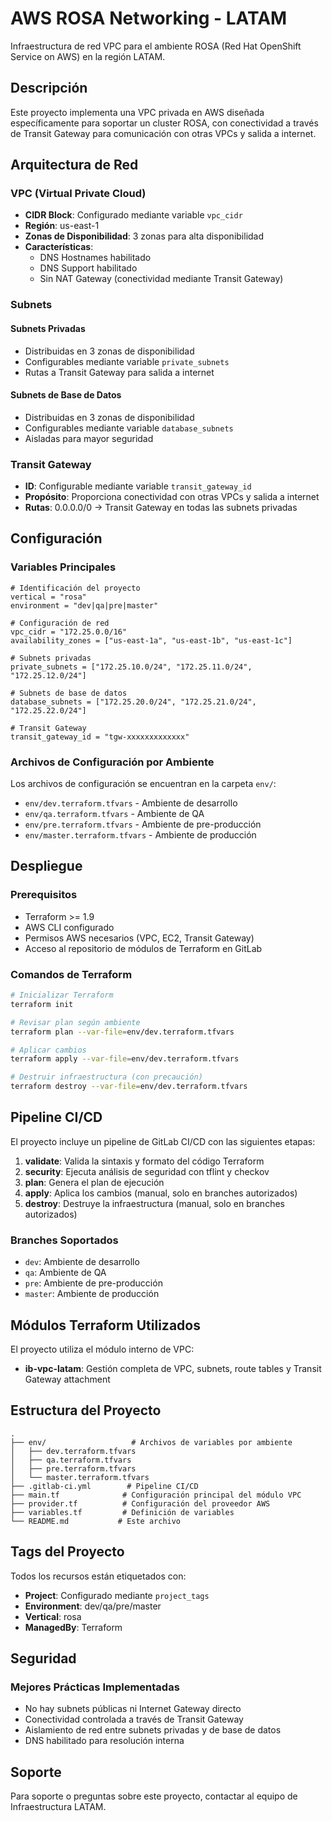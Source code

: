 
# AWS ROSA Networking - LATAM


Infraestructura de red VPC para el ambiente ROSA (Red Hat OpenShift Service on AWS) en la región LATAM.

## Descripción

Este proyecto implementa una VPC privada en AWS diseñada específicamente para soportar un cluster ROSA, con conectividad a través de Transit Gateway para comunicación con otras VPCs y salida a internet.

## Arquitectura de Red

### VPC (Virtual Private Cloud)
- **CIDR Block**: Configurado mediante variable `vpc_cidr`
- **Región**: us-east-1
- **Zonas de Disponibilidad**: 3 zonas para alta disponibilidad
- **Características**:
  - DNS Hostnames habilitado
  - DNS Support habilitado
  - Sin NAT Gateway (conectividad mediante Transit Gateway)

### Subnets

#### Subnets Privadas
- Distribuidas en 3 zonas de disponibilidad
- Configurables mediante variable `private_subnets`
- Rutas a Transit Gateway para salida a internet

#### Subnets de Base de Datos
- Distribuidas en 3 zonas de disponibilidad
- Configurables mediante variable `database_subnets`
- Aisladas para mayor seguridad

### Transit Gateway
- **ID**: Configurable mediante variable `transit_gateway_id`
- **Propósito**: Proporciona conectividad con otras VPCs y salida a internet
- **Rutas**: 0.0.0.0/0 → Transit Gateway en todas las subnets privadas

## Configuración

### Variables Principales

```hcl
# Identificación del proyecto
vertical = "rosa"
environment = "dev|qa|pre|master"

# Configuración de red
vpc_cidr = "172.25.0.0/16"
availability_zones = ["us-east-1a", "us-east-1b", "us-east-1c"]

# Subnets privadas
private_subnets = ["172.25.10.0/24", "172.25.11.0/24", "172.25.12.0/24"]

# Subnets de base de datos
database_subnets = ["172.25.20.0/24", "172.25.21.0/24", "172.25.22.0/24"]

# Transit Gateway
transit_gateway_id = "tgw-xxxxxxxxxxxxx"
```

### Archivos de Configuración por Ambiente

Los archivos de configuración se encuentran en la carpeta `env/`:
- `env/dev.terraform.tfvars` - Ambiente de desarrollo
- `env/qa.terraform.tfvars` - Ambiente de QA
- `env/pre.terraform.tfvars` - Ambiente de pre-producción
- `env/master.terraform.tfvars` - Ambiente de producción

## Despliegue

### Prerequisitos
- Terraform >= 1.9
- AWS CLI configurado
- Permisos AWS necesarios (VPC, EC2, Transit Gateway)
- Acceso al repositorio de módulos de Terraform en GitLab

### Comandos de Terraform

```bash
# Inicializar Terraform
terraform init

# Revisar plan según ambiente
terraform plan --var-file=env/dev.terraform.tfvars

# Aplicar cambios
terraform apply --var-file=env/dev.terraform.tfvars

# Destruir infraestructura (con precaución)
terraform destroy --var-file=env/dev.terraform.tfvars
```

## Pipeline CI/CD

El proyecto incluye un pipeline de GitLab CI/CD con las siguientes etapas:

1. **validate**: Valida la sintaxis y formato del código Terraform
2. **security**: Ejecuta análisis de seguridad con tflint y checkov
3. **plan**: Genera el plan de ejecución
4. **apply**: Aplica los cambios (manual, solo en branches autorizados)
5. **destroy**: Destruye la infraestructura (manual, solo en branches autorizados)

### Branches Soportados
- `dev`: Ambiente de desarrollo
- `qa`: Ambiente de QA
- `pre`: Ambiente de pre-producción
- `master`: Ambiente de producción

## Módulos Terraform Utilizados

El proyecto utiliza el módulo interno de VPC:
- **ib-vpc-latam**: Gestión completa de VPC, subnets, route tables y Transit Gateway attachment

## Estructura del Proyecto

```
.
├── env/                   # Archivos de variables por ambiente
│   ├── dev.terraform.tfvars
│   ├── qa.terraform.tfvars
│   ├── pre.terraform.tfvars
│   └── master.terraform.tfvars
├── .gitlab-ci.yml        # Pipeline CI/CD
├── main.tf              # Configuración principal del módulo VPC
├── provider.tf          # Configuración del proveedor AWS
├── variables.tf         # Definición de variables
└── README.md           # Este archivo
```

## Tags del Proyecto

Todos los recursos están etiquetados con:
- **Project**: Configurado mediante `project_tags`
- **Environment**: dev/qa/pre/master
- **Vertical**: rosa
- **ManagedBy**: Terraform

## Seguridad

### Mejores Prácticas Implementadas
- No hay subnets públicas ni Internet Gateway directo
- Conectividad controlada a través de Transit Gateway
- Aislamiento de red entre subnets privadas y de base de datos
- DNS habilitado para resolución interna

## Soporte

Para soporte o preguntas sobre este proyecto, contactar al equipo de Infraestructura LATAM.